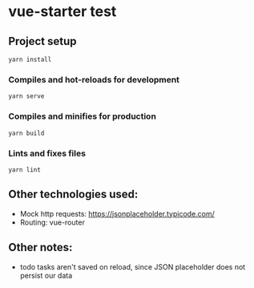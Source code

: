 # vue-starter test

## Project setup
```
yarn install
```

### Compiles and hot-reloads for development
```
yarn serve
```

### Compiles and minifies for production
```
yarn build
```

### Lints and fixes files
```
yarn lint
```

## Other technologies used:
* Mock http requests: https://jsonplaceholder.typicode.com/
* Routing: vue-router

## Other notes:
* todo tasks aren't saved on reload, since JSON placeholder does not persist our data
